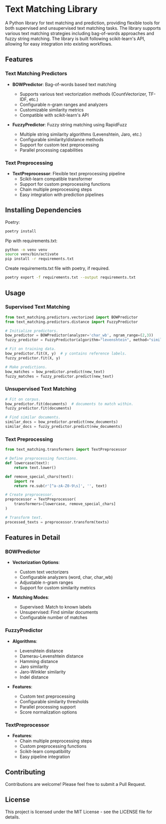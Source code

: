 # Text Matching Library

A Python library for text matching and prediction, providing flexible tools for both supervised and unsupervised text matching tasks. The library supports various text matching strategies including bag-of-words approaches and fuzzy string matching. The library is built following scikit-learn's API, allowing for easy integration into existing workflows.

## Features

### Text Matching Predictors

- **BOWPredictor**: Bag-of-words based text matching
  - Supports various text vectorization methods (CountVectorizer, TF-IDF, etc.)
  - Configurable n-gram ranges and analyzers
  - Customizable similarity metrics
  - Compatible with scikit-learn's API

- **FuzzyPredictor**: Fuzzy string matching using RapidFuzz
  - Multiple string similarity algorithms (Levenshtein, Jaro, etc.)
  - Configurable similarity/distance methods
  - Support for custom text preprocessing
  - Parallel processing capabilities

### Text Preprocessing

- **TextPreprocessor**: Flexible text preprocessing pipeline
  - Scikit-learn compatible transformer
  - Support for custom preprocessing functions
  - Chain multiple preprocessing steps
  - Easy integration with prediction pipelines

## Installing Dependencies

Poetry:
```bash
poetry install
```

Pip with requirements.txt:
```bash
python -m venv venv
source venv/bin/activate
pip install -r requirements.txt
```

Create requirements.txt file with poetry, if required.
```bash
poetry export -f requirements.txt --output requirements.txt
```

## Usage

### Supervised Text Matching

```python
from text_matching.predictors.vectorized import BOWPredictor
from text_matching.predictors.distance import FuzzyPredictor

# Initialize predictors.
bow_predictor = BOWPredictor(analyzer='char_wb', ngram_range=(2,3))
fuzzy_predictor = FuzzyPredictor(algorithm="levenshtein", method="similarity")

# Fit on training data.
bow_predictor.fit(X, y)  # y contains reference labels.
fuzzy_predictor.fit(X, y)

# Make predictions.
bow_matches = bow_predictor.predict(new_text)
fuzzy_matches = fuzzy_predictor.predict(new_text)
```

### Unsupervised Text Matching

```python
# Fit on corpus.
bow_predictor.fit(documents)  # documents to match within.
fuzzy_predictor.fit(documents)

# Find similar documents.
similar_docs = bow_predictor.predict(new_documents)
similar_docs = fuzzy_predictor.predict(new_documents)
```

### Text Preprocessing

```python
from text_matching.transformers import TextPreprocessor

# Define preprocessing functions.
def lowercase(text):
    return text.lower()

def remove_special_chars(text):
    import re
    return re.sub(r'[^a-zA-Z0-9\s]', '', text)

# Create preprocessor.
preprocessor = TextPreprocessor(
    transformers=[lowercase, remove_special_chars]
)

# Transform text.
processed_texts = preprocessor.transform(texts)
```

## Features in Detail

### BOWPredictor

- **Vectorization Options**:
  - Custom text vectorizers
  - Configurable analyzers (word, char, char_wb)
  - Adjustable n-gram ranges
  - Support for custom similarity metrics

- **Matching Modes**:
  - Supervised: Match to known labels
  - Unsupervised: Find similar documents
  - Configurable number of matches

### FuzzyPredictor

- **Algorithms**:
  - Levenshtein distance
  - Damerau-Levenshtein distance
  - Hamming distance
  - Jaro similarity
  - Jaro-Winkler similarity
  - Indel distance

- **Features**:
  - Custom text preprocessing
  - Configurable similarity thresholds
  - Parallel processing support
  - Score normalization options

### TextPreprocessor

- **Features**:
  - Chain multiple preprocessing steps
  - Custom preprocessing functions
  - Scikit-learn compatibility
  - Easy pipeline integration

## Contributing

Contributions are welcome! Please feel free to submit a Pull Request.

## License

This project is licensed under the MIT License - see the LICENSE file for details.